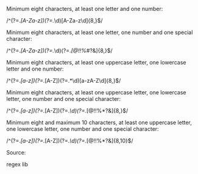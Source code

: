
Minimum eight characters, at least one letter and one number:

/^(?=.*[A-Za-z])(?=.*\d)[A-Za-z\d]{8,}$/

Minimum eight characters, at least one letter, one number and one special character:

/^(?=.*[A-Za-z])(?=.*\d)(?=.*[@$!%*#?&])[A-Za-z\d@$!%*#?&]{8,}$/

Minimum eight characters, at least one uppercase letter, one lowercase letter and one number:

/^(?=.*[a-z])(?=.*[A-Z])(?=.*\d)[a-zA-Z\d]{8,}$/

Minimum eight characters, at least one uppercase letter, one lowercase letter, one number and one special character:

/^(?=.*[a-z])(?=.*[A-Z])(?=.*\d)(?=.*[@$!%*?&])[A-Za-z\d@$!%*?&]{8,}$/

Minimum eight and maximum 10 characters, at least one uppercase letter, one lowercase letter, one number and one special character:

/^(?=.*[a-z])(?=.*[A-Z])(?=.*\d)(?=.*[@$!%*?&])[A-Za-z\d@$!%*?&]{8,10}$/

Source:

regex lib
